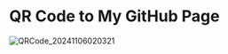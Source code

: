 # QR Code to My GitHub Page

![QRCode_20241106020321](https://github.com/user-attachments/assets/67e31abb-a2dd-458e-a4cd-11534d11dd43)
